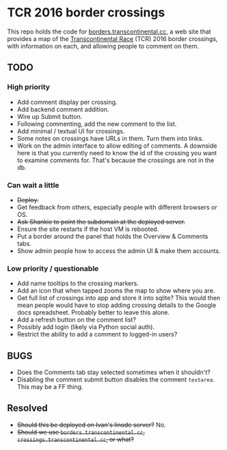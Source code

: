 # TCR 2016 border crossings

This repo holds the code for
[borders.transcontinental.cc](http://borders.transcontinental.cc), a web
site that provides a map of the
[Transcontinental Race](http://www.transcontinental.cc/) (TCR) 2016 border
crossings, with information on each, and allowing people to comment on
them.

## TODO

### High priority

* Add comment display per crossing.
* Add backend comment addition.
* Wire up Submit button.
* Following commenting, add the new comment to the list.
* Add minimal / textual UI for crossings.
* Some notes on crossings have URLs in them. Turn them into links.
* Work on the admin interface to allow editing of comments. A downside here
  is that you currently need to know the id of the crossing you want to
  examine comments for. That's because the crossings are not in the db.

### Can wait a little

* <s>Deploy.</s>
* Get feedback from others, especially people with different browsers or OS.
* <s>Ask Shankie to point the subdomain at the deployed server.</s>
* Ensure the site restarts if the host VM is rebooted.
* Put a border around the panel that holds the Overview & Comments tabs.
* Show admin people how to access the admin UI & make them accounts.

### Low priority / questionable

* Add name tooltips to the crossing markers.
* Add an icon that when tapped zooms the map to show where you are.
* Get full list of crossings into app and store it into sqlite? This would
  then mean people would have to stop adding crossing details to the Google
  docs spreadsheet. Probably better to leave this alone.
* Add a refresh button on the comment list?
* Possibly add login (likely via Python social auth).
* Restrict the ability to add a comment to logged-in users?

## BUGS

* Does the Comments tab stay selected sometimes when it shouldn't?
* Disabling the comment submit button disables the comment `textarea`. This may be a FF thing.

## Resolved

* <s>Should this be deployed on Ivan's linode server?</s> No.
* <s>Should we use `borders.transcontinental.cc`,
  `crossings.transcontinental.cc`, or what?</s>
